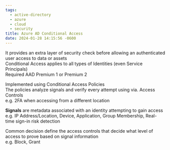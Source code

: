 ```yaml
---
tags:
  - active-directory
  - azure
  - cloud
  - security
title: Azure AD Conditional Access
date: 2024-01-28 14:15:56 -0600
---
```


It provides an extra layer of security check before allowing an authenticated user access to data or assets    
Conditional Access applies to all types of Identities (even Service Principals)  
Required AAD Premium 1 or Premium 2  

Implemented using Conditional Access Policies  
The policies analyze signals and verify every attempt using via. Access Controls  
e.g. 2FA when accessing from a different location

**Signals** are metadata associated with an identity attempting to gain access  
e.g. IP Address/Location, Device, Application, Group Membership, Real-time sign-in risk detection

Common decision define the access controls that decide what level of access to prove based on signal information  
e.g. Block, Grant

